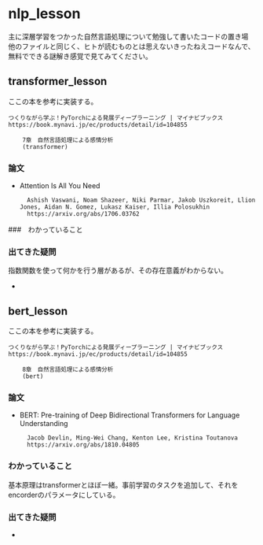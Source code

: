# nlp_lesson
主に深層学習をつかった自然言語処理について勉強して書いたコードの置き場
他のファイルと同じく、ヒトが読むものとは思えないきったねえコードなんで、無料でできる謎解き感覚で見てみてください。


## transformer_lesson
ここの本を参考に実装する。

    つくりながら学ぶ！PyTorchによる発展ディープラーニング | マイナビブックス https://book.mynavi.jp/ec/products/detail/id=104855 

        7章　自然言語処理による感情分析
        (transformer)

### 論文
- Attention Is All You Need

        Ashish Vaswani, Noam Shazeer, Niki Parmar, Jakob Uszkoreit, Llion Jones, Aidan N. Gomez, Lukasz Kaiser, Illia Polosukhin
        https://arxiv.org/abs/1706.03762

###　わかっていること


### 出てきた疑問
指数関数を使って何かを行う層があるが、その存在意義がわからない。

- 

## bert_lesson
ここの本を参考に実装する。

    つくりながら学ぶ！PyTorchによる発展ディープラーニング | マイナビブックス https://book.mynavi.jp/ec/products/detail/id=104855 

        8章　自然言語処理による感情分析
        (bert)

### 論文

- BERT: Pre-training of Deep Bidirectional Transformers for Language Understanding

        Jacob Devlin, Ming-Wei Chang, Kenton Lee, Kristina Toutanova
        https://arxiv.org/abs/1810.04805

### わかっていること
基本原理はtransformerとほぼ一緒。事前学習のタスクを追加して、それをencorderのパラメータにしている。

### 出てきた疑問

- 
